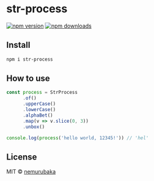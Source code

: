 # str-process

[![npm version](https://badgen.net/npm/v/str-process)](https://npm.im/str-process) [![npm downloads](https://badgen.net/npm/dm/str-process)](https://npm.im/str-process)
## Install

```bash
npm i str-process
```

## How to use
```typescript
const process = StrProcess
      .of()
      .upperCase()
      .lowerCase()
      .alphaBet()
      .map(v => v.slice(0, 3))
      .unbox()

console.log(process('hello world, 12345!')) // 'hel'
```

## License

MIT &copy; [nemurubaka](https://github.com/cijiugechu)
